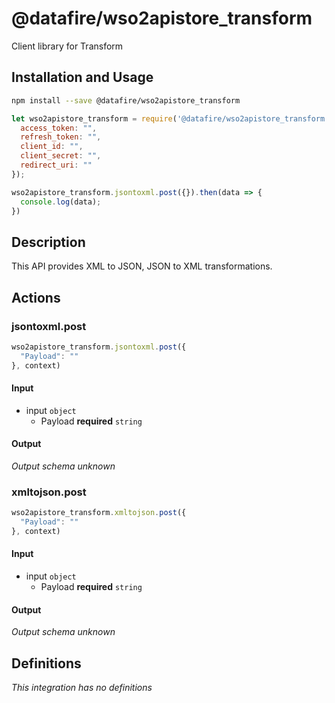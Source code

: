 # @datafire/wso2apistore_transform

Client library for Transform

## Installation and Usage
```bash
npm install --save @datafire/wso2apistore_transform
```
```js
let wso2apistore_transform = require('@datafire/wso2apistore_transform').create({
  access_token: "",
  refresh_token: "",
  client_id: "",
  client_secret: "",
  redirect_uri: ""
});

wso2apistore_transform.jsontoxml.post({}).then(data => {
  console.log(data);
})
```

## Description

This API provides XML to JSON, JSON to XML transformations.

## Actions

### jsontoxml.post



```js
wso2apistore_transform.jsontoxml.post({
  "Payload": ""
}, context)
```

#### Input
* input `object`
  * Payload **required** `string`

#### Output
*Output schema unknown*

### xmltojson.post



```js
wso2apistore_transform.xmltojson.post({
  "Payload": ""
}, context)
```

#### Input
* input `object`
  * Payload **required** `string`

#### Output
*Output schema unknown*



## Definitions

*This integration has no definitions*
